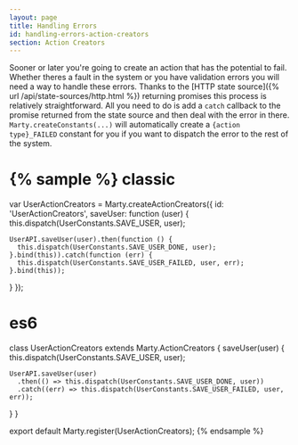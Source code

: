 ```yaml
---
layout: page
title: Handling Errors
id: handling-errors-action-creators
section: Action Creators
---
```



Sooner or later you're going to create an action that has the potential to fail. Whether theres a fault in the system or you have validation errors you will need a way to handle these errors. Thanks to the [HTTP state source]({% url /api/state-sources/http.html %}) returning promises this process is relatively straightforward. All you need to do is add a ``catch`` callback to the promise returned from the state source and then deal with the error in there. ``Marty.createConstants(...)`` will automatically create a ``{action type}_FAILED`` constant for you if you want to dispatch the error to the rest of the system.

{% sample %}
classic
=======
var UserActionCreators = Marty.createActionCreators({
  id: 'UserActionCreators',
  saveUser: function (user) {
    this.dispatch(UserConstants.SAVE_USER, user);

    UserAPI.saveUser(user).then(function () {
      this.dispatch(UserConstants.SAVE_USER_DONE, user);
    }.bind(this)).catch(function (err) {
      this.dispatch(UserConstants.SAVE_USER_FAILED, user, err);
    }.bind(this));
  }
});

es6
===
class UserActionCreators extends Marty.ActionCreators {
  saveUser(user) {
    this.dispatch(UserConstants.SAVE_USER, user);

    UserAPI.saveUser(user)
      .then(() => this.dispatch(UserConstants.SAVE_USER_DONE, user))
      .catch((err) => this.dispatch(UserConstants.SAVE_USER_FAILED, user, err));
  }
}

export default Marty.register(UserActionCreators);
{% endsample %}
